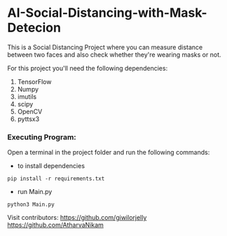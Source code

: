 # AI-Social-Distancing-with-Mask-Detecion
This is a Social Distancing Project where you can measure distance between two faces and also check whether they're wearing masks or not. 


For this project you'll need the following dependencies:
1. TensorFlow
2. Numpy
3. imutils
4. scipy
5. OpenCV
6. pyttsx3


### Executing Program:
Open a terminal in the project folder and run the following commands:
* to install dependencies
```
pip install -r requirements.txt
```
* run Main.py
```
python3 Main.py
```


Visit contributors:
https://github.com/giwilorjelly
https://github.com/AtharvaNikam
